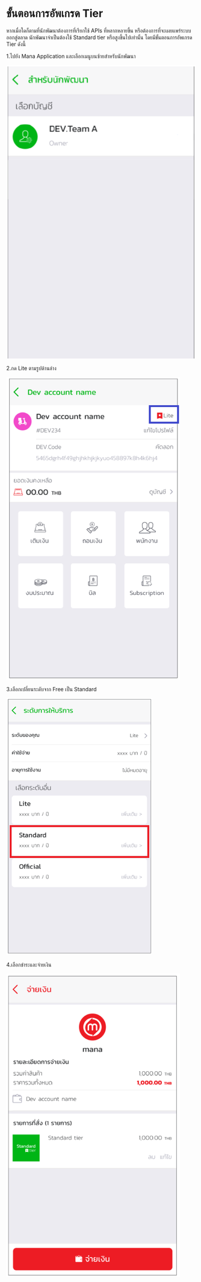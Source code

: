 # ขั้นตอนการอัพเกรด Tier
หากเมื่อใดก็ตามที่นักพัฒนาต้องการที่เรียกใช้ APIs ที่หลากหลายขึ้น หรือต้องการที่จะเผยแพร่ระบบออกสู่ตลาด นักพัฒนาจำเป็นต้องใช้ Standard tier  หรือสูงขึ้นไปเท่านั้น โดยมีขั้นตอนการอัพเกรด Tier ดังนี้

1.ไปยัง Mana Application และเลือกเมนูบนซ้ายสำหรับนักพัฒนา

![a](../img/Quickstarts/GettingStarted/gs12.PNG)

2.กด Lite ตามรูปด้านล่าง

![a](../img/Quickstarts/tireChange/lite.png)

3.เลือกเปลี่ยนระดับจาก Free เป็น Standard  

![a](../img/Quickstarts/tireChange/select_tier.PNG)


4.เลือกชำระและจ่ายเงิน

![a](../img/Quickstarts/tireChange/payment.png)


